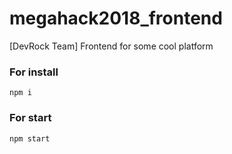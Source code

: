 # megahack2018_frontend
[DevRock Team] Frontend for some cool platform

### For install
`npm i` 

### For start
`npm start`
